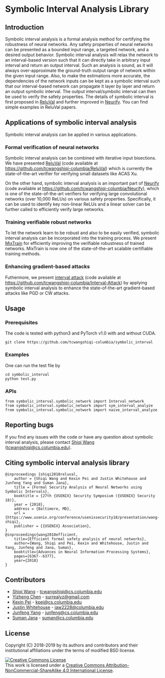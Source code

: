 # Symbolic Interval Analysis Library

## Introduction

Symbolic interval analysis is a formal analysis method for certifying the robustness of neural networks. Any safety properties of neural networks can be presented as a bounded input range, a targeted network, and a desired output behavior. Symbolic interval analysis will relax the network to an interval-based version such that it can directly take in arbitrary input interval and return an output interval. Such an analysis is sound, as it will always over-approximate the ground-truth output range of network within the given input range. Also, to make the estimations more accurate, the dependencies of the network inputs can be kept as a symbolic interval such that our interval-based network can propagate it layer by layer and return an output symbolic interval. The output interval/symbolic interval can then be used to verify the safety properties. The details of symbolic interval is first proposed in [ReluVal](https://arxiv.org/pdf/1804.10829.pdf) and further improved in [Neurify](https://arxiv.org/pdf/1809.08098.pdf). You can find simple examples in ReluVal papers.


## Applications of symbolic interval analysis
Symbolic interval analysis can be applied in various applications.

### Formal verification of neural networks
Symbolic interval analysis can be combined with iterative input bisections. We have presented [ReluVal](https://arxiv.org/pdf/1804.10829.pdf) (code available at https://github.com/tcwangshiqi-columbia/ReluVal) which is currently the state-of-the-art verifier for verifying small datasets like ACAS Xu.

On the other hand, symbolic interval analysis is an important part of [Neurify](https://arxiv.org/pdf/1809.08098.pdf) (code available at https://github.com/tcwangshiqi-columbia/Neurify), which is one of the state-of-the-art verifiers for verifying large convolutional networks (over 10,000 ReLUs) on various safety properties. Specifically, it can be used to identify key non-linear ReLUs and a linear solver can be further called to efficiently verify large networks.

### Training verifiable robust networks
To let the network learn to be robust and also to be easily verified, symbolic interval analysis can be incorporated into the training process. We present [MixTrain](https://arxiv.org/pdf/1811.02625.pdf) for efficiently improving the verifiable robustness of trained networks. MixTrain is now one of the state-of-the-art scalable certifiable training methods.

### Enhancing gradient-based attacks
Futhermore, we present [interval attack](https://arxiv.org/pdf/1906.02282.pdf) (code available at https://github.com/tcwangshiqi-columbia/Interval-Attack) by applying symbolic interval analysis to enhance the state-of-the-art gradient-based attacks like PGD or CW attacks. 


## Usage

### Prerequisites

The code is tested with python3 and PyTorch v1.0 with and without CUDA.

```
git clone https://github.com/tcwangshiqi-columbia/symbolic_interval
```

### Examples
One can run the test file by
```
cd symbolic_interval
python test.py
```

### APIs

```
from symbolic_interval.symbolic_network import Interval_network
from symbolic_interval.symbolic_network import sym_interval_analyze
from symbolic_interval.symbolic_network import naive_interval_analyze
```

## Reporting bugs

If you find any issues with the code or have any question about symbolic interval analysis, please contact [Shiqi Wang](https://www.cs.columbia.edu/~tcwangshiqi/) (tcwangshiqi@cs.columbia.edu).

## Citing symbolic interval analysis library

```
@inproceedings {shiqi2018reluval,
	author = {Shiqi Wang and Kexin Pei and Justin Whitehouse and Junfeng Yang and Suman Jana},
	title = {Formal Security Analysis of Neural Networks using Symbolic Intervals},
	booktitle = {27th {USENIX} Security Symposium ({USENIX} Security 18)},
	year = {2018},
	address = {Baltimore, MD},
	url = {https://www.usenix.org/conference/usenixsecurity18/presentation/wang-shiqi},
	publisher = {{USENIX} Association},
}
@inproceedings{wang2018efficient,
 	title={Efficient formal safety analysis of neural networks},
 	author={Wang, Shiqi and Pei, Kexin and Whitehouse, Justin and Yang, Junfeng and Jana, Suman},
 	booktitle={Advances in Neural Information Processing Systems},
 	pages={6367--6377},
 	year={2018}
}
```


## Contributors

* [Shiqi Wang](https://sites.google.com/view/tcwangshiqi) - tcwangshiqi@cs.columbia.edu
* [Yizheng Chen](https://surrealyz.github.io/) - surrealyz@gmail.com
* [Kexin Pei](https://sites.google.com/site/kexinpeisite/) - kpei@cs.columbia.edu
* [Justin Whitehouse](https://www.college.columbia.edu/node/11475) - jaw2228@columbia.edu
* [Junfeng Yang](http://www.cs.columbia.edu/~junfeng/) - junfeng@cs.columbia.edu
* [Suman Jana](http://www.cs.columbia.edu/~suman/) - suman@cs.columbia.edu


## License
Copyright (C) 2018-2019 by its authors and contributors and their institutional affiliations under the terms of modified BSD license.

<a rel="license" href="http://creativecommons.org/licenses/by-nc-sa/4.0/"><img alt="Creative Commons License" style="border-width:0" src="https://i.creativecommons.org/l/by-nc-sa/4.0/88x31.png" /></a><br />This work is licensed under a <a rel="license" href="http://creativecommons.org/licenses/by-nc-sa/4.0/">Creative Commons Attribution-NonCommercial-ShareAlike 4.0 International License</a>.
